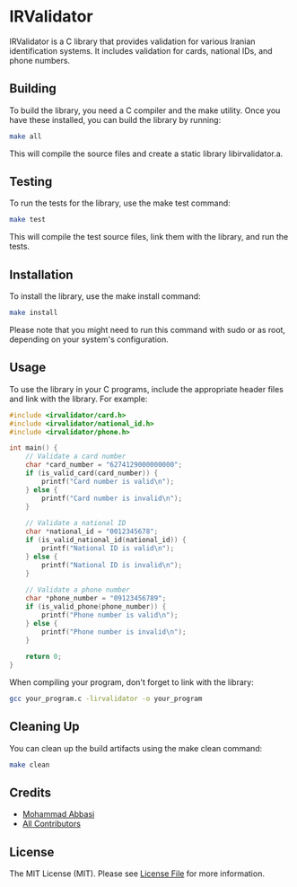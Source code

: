# IRValidator
IRValidator is a C library that provides validation for various Iranian identification systems. It includes validation for cards, national IDs, and phone numbers.

## Building
To build the library, you need a C compiler and the make utility. Once you have these installed, you can build the library by running:
```bash
make all
```

This will compile the source files and create a static library libirvalidator.a.

## Testing
To run the tests for the library, use the make test command:
```bash
make test
```

This will compile the test source files, link them with the library, and run the tests.

## Installation
To install the library, use the make install command:
```bash
make install
```
Please note that you might need to run this command with sudo or as root, depending on your system's configuration.

## Usage
To use the library in your C programs, include the appropriate header files and link with the library. For example:
```c
#include <irvalidator/card.h>
#include <irvalidator/national_id.h>
#include <irvalidator/phone.h>

int main() {
    // Validate a card number
    char *card_number = "6274129000000000";
    if (is_valid_card(card_number)) {
        printf("Card number is valid\n");
    } else {
        printf("Card number is invalid\n");
    }
    
    // Validate a national ID
    char *national_id = "0012345678";
    if (is_valid_national_id(national_id)) {
        printf("National ID is valid\n");
    } else {
        printf("National ID is invalid\n");
    }
    
    // Validate a phone number
    char *phone_number = "09123456789";
    if (is_valid_phone(phone_number)) {
        printf("Phone number is valid\n");
    } else {
        printf("Phone number is invalid\n");
    }
    
    return 0;
}
```
When compiling your program, don't forget to link with the library:
```bash
gcc your_program.c -lirvalidator -o your_program
```

## Cleaning Up
You can clean up the build artifacts using the make clean command:
```bash
make clean
```

## Credits

- [Mohammad Abbasi](https://github.com/mohammadv184)
- [All Contributors](../../contributors)

## License

The MIT License (MIT). Please see [License File](LICENSE) for more information.